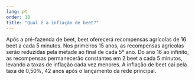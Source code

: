 ```yaml
---
lang: pt
order: 18
title: "Qual é a inflação de beet?"
---
```


Após a pré-fazenda de beet, beet oferecerá recompensas agrícolas de 16 beet a cada 5 minutos. Nos primeiros 15 anos, as recompensas agrícolas serão reduzidas pela metade ao final de cada 5º ano. Do ano 16 ao infinito, as recompensas permanecerão constantes em 2 beet a cada 5 minutos, levando a taxas de inflação cada vez menores. A inflação de beet cai pela taxa de 0,50%, 42 anos após o lançamento da rede principal.
